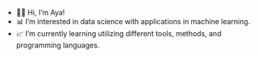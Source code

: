 - 👋💞️ Hi, I’m Aya!
- 📊 I’m interested in data science with applications in machine learning.
- 📈 I’m currently learning utilizing different tools, methods, and programming languages.



